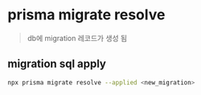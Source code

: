 # prisma migrate resolve

> db에 migration 레코드가 생성 됨

## migration sql apply

```sh
npx prisma migrate resolve --applied <new_migration>
```
